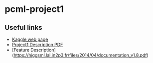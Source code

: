 # pcml-project1


## Useful links
* [Kaggle web page](https://inclass.kaggle.com/c/epfml-project-1/)    
* [Project1 Description PDF](https://github.com/epfml/ML_course/blob/master/projects/project1/project1_description.pdf)  
* [Feature Description] (https://higgsml.lal.in2p3.fr/files/2014/04/documentation_v1.8.pdf)

